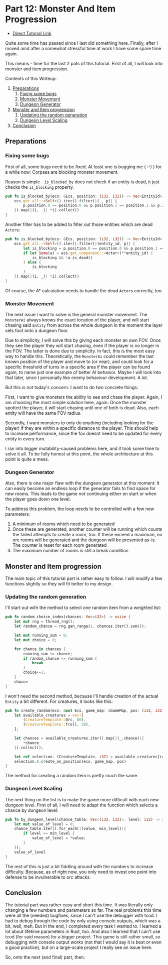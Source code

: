 # Part 12: Monster And Item Progression

- [Direct Tutorial Link](http://rogueliketutorials.com/libtcod/12)

Quite some time has passed since I last did something here. Finally, after I moved amd after a somewhat stressful 
time at work I have some spare time again. 

This means - time for the last 2 pats of this tutorial. First of all, I will look into monster and item progression.

Contents of this Writeup:
1. [Preparations](#preparations)
    1. [Fixing some bugs](#fixing-some-bugs)
    2. [Monster Movement](#monster-movement)
    3. [Dungeon Generator](#dungeon-generator)
2. [Monster and Item progression](#monster-and-item-progression)
    1. [Updating the random generation](#updating-the-random-generation)
    2. [Dungeon Level Scaling](#dungeon-level-scaling)
3. [Conclusion](#conclusion)
        
        
## Preparations

### Fixing some bugs

First of all, some bugs need to be fixed. At least one is bugging me ( :-) ) for a while now: Corpses are blocking 
monster movement. 

Reason is simple - `is_blocked_by` does not check if an entity is dead, it just checks the `is_blocking` property.

```rust
pub fn is_blocked_by(ecs: &Ecs, position: (i32, i32)) -> Vec<EntityId> {
    ecs.get_all::<Self>().iter().filter(|(_, p)| {
        p.position.0 == position.0 && p.position.1 == position.1 && p.is_blocking
    }).map(|(i, _)| *i).collect()
}
``` 

Another filter has to be added to filter out those entities which are dead `Actor`s:

```rust
pub fn is_blocked_by(ecs: &Ecs, position: (i32, i32)) -> Vec<EntityId> {
    ecs.get_all::<Self>().iter().filter(|(entity_id, p)| {
        let is_blocking = p.position.0 == position.0 && p.position.1 == position.1 && p.is_blocking;
        if let Some(a) = ecs.get_component::<Actor>(**entity_id) {
            is_blocking && !a.is_dead()
        } else {
            is_blocking
        }
    }).map(|(i, _)| *i).collect()
}
```

Of course, the A* calculation needs to handle the dead `Actor`s correctly, too.

### Monster Movement

The next issue I want to solve is the general monster movement. The `MonsterAi` always knows the exact location of the player,
and will start chasing said `Entity` from across the whole dungeon in the moment the layer sets foot onto a dungeon floor.

Due to simplicity, I will solve this by giving each monster an own FOV. Once they see the player they will start chasing,
even if the player is no longer in the FOV. The latter is done due to simplicity. In fact, this is the most easy way to
handle this. Theoretically, the `MonsterAi` could remember the last known position of the player and move to (or near),
and could look for a specific threshold of turns in a specific area if the player can be found again, to name just one
example of better AI behavior. Maybe I will look into that later, since I personally like enemy behaviour development. A lot. 

But this is not today's concern. I want to do two concrete things: 

First, I want to give monsters the ability to see and chase the player. Again, I am choosing the most simple solution
here, again: Once the monster spotted the player, it will start chasing until one of both is dead. Also, each entity
will have the same FOV radius.

Secondly, I want monsters to only do _anything_ (including looking for the player) if they are within a specific 
distance to the player. This should help to increase performance, since the fov doesnt need to be updated for every
entity in every turn.

I ran into bigger mutability-caused problems here, and it took some time to solve it all. To be fully honest at this 
point, the whole architecture at this point is quite a mess.

### Dungeon Generator

Also, there is one major flaw with the dungeon generator at this moment: It can easily become an endless loop if the
generator fails to find space for new rooms. This leads to the game not continuing either on start or when the player
goes down one level.

To address this problem, the loop needs to be controlled with a few new parameters:
1. A minimum of rooms which need to be generated
2. Once these are generated, another counter will be running which counts the failed attempts to create a room, too. If
these exceed a maximum, no ore rooms will be generated and the dungeon will be presented as-is. The counter is reset
for each room generated
3. The maximum number of rooms is still a break condition


## Monster and Item progression

The main topic of this tutorial part is rather easy to follow. I will modify a few functions slightly so they will fit
better to my design.

### Updating the random generation

I'll start out with the method to select one random item from a weighted list:
```rust
pub fn random_choice_index(chances: Vec<i32>) -> usize {
    let mut rng = thread_rng();
    let random_chance = rng.gen_range(1, chances.iter().sum());

    let mut running_sum = 0;
    let mut choice = 0;

    for chance in chances {
        running_sum += chance;
        if random_chance <= running_sum {
            break
        }
        choice+=1;
    }
    choice
}
```
I won't need the second method, because I'll handle creation of the actual `Entity` a bit different. For creatures,
it looks like this:
```rust
pub fn create_random(ecs: &mut Ecs, game_map: &GameMap, pos: (i32, i32)) -> Option<EntityId>  {
    let available_creatures = vec![
        (CreatureTemplate::Orc, 80),
        (CreatureTemplate::Troll, 20),
    ];

    let chances = available_creatures.iter().map(|(_,chance)|{
        *chance
    }).collect();

    let ref selection: (CreatureTemplate, i32) = available_creatures[random_choice_index(chances)];
    selection.0.create_on_position(ecs, game_map, pos)
}

```
The method for creating a random item is pretty much the same.

### Dungeon Level Scaling

The next thing on the list is to make the game more difficult with each new dungeon level. First of all, I will need
to adapt the function which selects a chance by dungeon level:

```rust
pub fn by_dungeon_level(chance_table: Vec<(i32, i32)>, level: i32) -> i32 {
    let mut value_of_level = 0;
    chance_table.iter().for_each(|(value, min_level)|{
        if level >= min_level {
            value_of_level = *value;
        }
    });
    value_of_level
}
```

The rest of this is just a bit fiddling around with the numbers to increase difficulty. Because, as of right now, 
you only need to invest one point into defense to be invulnerable to orc attacks. 

## Conclusion

The tutorial part was rather easy and short this time. It was literally only changing a few numbers and parameters so far.
The real problems this time were all the (needed) bugfixes, since I can't use the debugger with tcod. I had to debug
through the code by only using console outputs, which was a bit, well, meh. But in the end, I completed every task
I wanted to. I learned a lot about lifetime parameters in Rust, too. And also I learned that I can't use tcod (for said reason)
for a bigger project. This game is still rather small, so debugging with console output _works_ (not that I would say
it is best or even a good practice), but on a large-scale project I really see an issue here.

So, onto the next (and final) part, then.